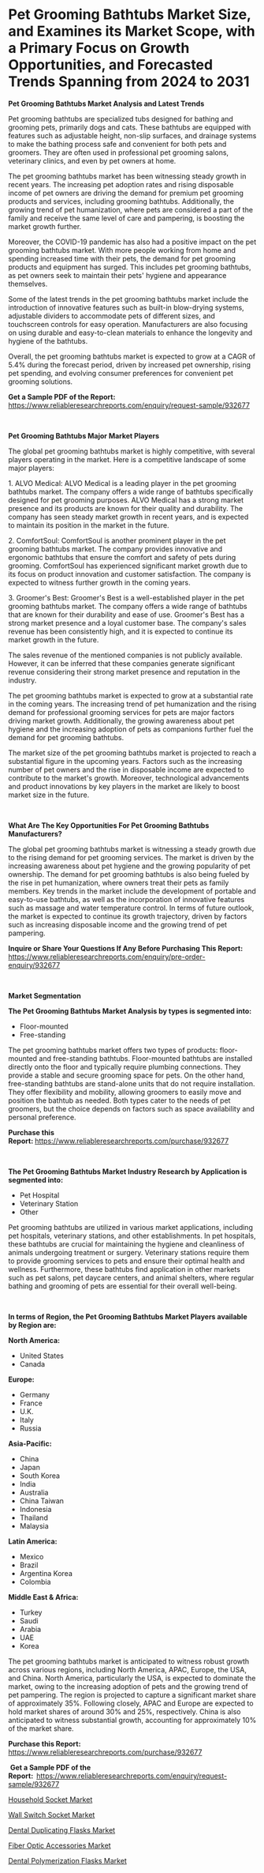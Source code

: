 <p><h1>Pet Grooming Bathtubs Market Size, and Examines its Market Scope, with a Primary Focus on Growth Opportunities, and Forecasted Trends Spanning from 2024 to 2031</h1></p><p><strong>Pet Grooming Bathtubs Market Analysis and Latest Trends</strong></p>
<p><p>Pet grooming bathtubs are specialized tubs designed for bathing and grooming pets, primarily dogs and cats. These bathtubs are equipped with features such as adjustable height, non-slip surfaces, and drainage systems to make the bathing process safe and convenient for both pets and groomers. They are often used in professional pet grooming salons, veterinary clinics, and even by pet owners at home.</p><p>The pet grooming bathtubs market has been witnessing steady growth in recent years. The increasing pet adoption rates and rising disposable income of pet owners are driving the demand for premium pet grooming products and services, including grooming bathtubs. Additionally, the growing trend of pet humanization, where pets are considered a part of the family and receive the same level of care and pampering, is boosting the market growth further.</p><p>Moreover, the COVID-19 pandemic has also had a positive impact on the pet grooming bathtubs market. With more people working from home and spending increased time with their pets, the demand for pet grooming products and equipment has surged. This includes pet grooming bathtubs, as pet owners seek to maintain their pets' hygiene and appearance themselves.</p><p>Some of the latest trends in the pet grooming bathtubs market include the introduction of innovative features such as built-in blow-drying systems, adjustable dividers to accommodate pets of different sizes, and touchscreen controls for easy operation. Manufacturers are also focusing on using durable and easy-to-clean materials to enhance the longevity and hygiene of the bathtubs.</p><p>Overall, the pet grooming bathtubs market is expected to grow at a CAGR of 5.4% during the forecast period, driven by increased pet ownership, rising pet spending, and evolving consumer preferences for convenient pet grooming solutions.</p></p>
<p><strong>Get a Sample PDF of the Report:&nbsp;</strong> <a href="https://www.reliableresearchreports.com/enquiry/request-sample/932677">https://www.reliableresearchreports.com/enquiry/request-sample/932677</a></p>
<p>&nbsp;</p>
<p><strong>Pet Grooming Bathtubs Major Market Players</strong></p>
<p><p>The global pet grooming bathtubs market is highly competitive, with several players operating in the market. Here is a competitive landscape of some major players:</p><p>1. ALVO Medical: ALVO Medical is a leading player in the pet grooming bathtubs market. The company offers a wide range of bathtubs specifically designed for pet grooming purposes. ALVO Medical has a strong market presence and its products are known for their quality and durability. The company has seen steady market growth in recent years, and is expected to maintain its position in the market in the future.</p><p>2. ComfortSoul: ComfortSoul is another prominent player in the pet grooming bathtubs market. The company provides innovative and ergonomic bathtubs that ensure the comfort and safety of pets during grooming. ComfortSoul has experienced significant market growth due to its focus on product innovation and customer satisfaction. The company is expected to witness further growth in the coming years.</p><p>3. Groomer's Best: Groomer's Best is a well-established player in the pet grooming bathtubs market. The company offers a wide range of bathtubs that are known for their durability and ease of use. Groomer's Best has a strong market presence and a loyal customer base. The company's sales revenue has been consistently high, and it is expected to continue its market growth in the future.</p><p>The sales revenue of the mentioned companies is not publicly available. However, it can be inferred that these companies generate significant revenue considering their strong market presence and reputation in the industry.</p><p>The pet grooming bathtubs market is expected to grow at a substantial rate in the coming years. The increasing trend of pet humanization and the rising demand for professional grooming services for pets are major factors driving market growth. Additionally, the growing awareness about pet hygiene and the increasing adoption of pets as companions further fuel the demand for pet grooming bathtubs.</p><p>The market size of the pet grooming bathtubs market is projected to reach a substantial figure in the upcoming years. Factors such as the increasing number of pet owners and the rise in disposable income are expected to contribute to the market's growth. Moreover, technological advancements and product innovations by key players in the market are likely to boost market size in the future.</p></p>
<p>&nbsp;</p>
<p><strong>What Are The Key Opportunities For Pet Grooming Bathtubs Manufacturers?</strong></p>
<p><p>The global pet grooming bathtubs market is witnessing a steady growth due to the rising demand for pet grooming services. The market is driven by the increasing awareness about pet hygiene and the growing popularity of pet ownership. The demand for pet grooming bathtubs is also being fueled by the rise in pet humanization, where owners treat their pets as family members. Key trends in the market include the development of portable and easy-to-use bathtubs, as well as the incorporation of innovative features such as massage and water temperature control. In terms of future outlook, the market is expected to continue its growth trajectory, driven by factors such as increasing disposable income and the growing trend of pet pampering.</p></p>
<p><strong>Inquire or Share Your Questions If Any Before Purchasing This Report:</strong> <a href="https://www.reliableresearchreports.com/enquiry/pre-order-enquiry/932677">https://www.reliableresearchreports.com/enquiry/pre-order-enquiry/932677</a></p>
<p>&nbsp;</p>
<p><strong>Market Segmentation</strong></p>
<p><strong>The Pet Grooming Bathtubs Market Analysis by types is segmented into:</strong></p>
<p><ul><li>Floor-mounted</li><li>Free-standing</li></ul></p>
<p><p>The pet grooming bathtubs market offers two types of products: floor-mounted and free-standing bathtubs. Floor-mounted bathtubs are installed directly onto the floor and typically require plumbing connections. They provide a stable and secure grooming space for pets. On the other hand, free-standing bathtubs are stand-alone units that do not require installation. They offer flexibility and mobility, allowing groomers to easily move and position the bathtub as needed. Both types cater to the needs of pet groomers, but the choice depends on factors such as space availability and personal preference.</p></p>
<p><strong>Purchase this Report:&nbsp;</strong><a href="https://www.reliableresearchreports.com/purchase/932677">https://www.reliableresearchreports.com/purchase/932677</a></p>
<p>&nbsp;</p>
<p><strong>The Pet Grooming Bathtubs Market Industry Research by Application is segmented into:</strong></p>
<p><ul><li>Pet Hospital</li><li>Veterinary Station</li><li>Other</li></ul></p>
<p><p>Pet grooming bathtubs are utilized in various market applications, including pet hospitals, veterinary stations, and other establishments. In pet hospitals, these bathtubs are crucial for maintaining the hygiene and cleanliness of animals undergoing treatment or surgery. Veterinary stations require them to provide grooming services to pets and ensure their optimal health and wellness. Furthermore, these bathtubs find application in other markets such as pet salons, pet daycare centers, and animal shelters, where regular bathing and grooming of pets are essential for their overall well-being.</p></p>
<p>&nbsp;</p>
<p><strong>In terms of Region, the Pet Grooming Bathtubs Market Players available by Region are:</strong></p>
<p>
    <p> <strong> North America: </strong>
        <ul>
            <li>United States</li>
            <li>Canada</li>
        </ul>
        </p> 
    <p> <strong> Europe: </strong>
        <ul>
            <li>Germany</li>
            <li>France</li>
            <li>U.K.</li>
            <li>Italy</li>
            <li>Russia</li>
        </ul>
        </p> 
    <p> <strong> Asia-Pacific: </strong>
        <ul>
            <li>China</li>
            <li>Japan</li>
            <li>South Korea</li>
            <li>India</li>
            <li>Australia</li>
            <li>China Taiwan</li>
            <li>Indonesia</li>
            <li>Thailand</li>
            <li>Malaysia</li>
        </ul>
        </p> 
    <p> <strong> Latin America: </strong>
        <ul>
            <li>Mexico</li>
            <li>Brazil</li>
            <li>Argentina Korea</li>
            <li>Colombia</li>
        </ul>
        </p> 
    <p> <strong> Middle East & Africa: </strong>
        <ul>
            <li>Turkey</li>
            <li>Saudi</li>
            <li>Arabia</li>
            <li>UAE</li>
            <li>Korea</li>
        </ul>
    </p>
    </p>
<p><p>The pet grooming bathtubs market is anticipated to witness robust growth across various regions, including North America, APAC, Europe, the USA, and China. North America, particularly the USA, is expected to dominate the market, owing to the increasing adoption of pets and the growing trend of pet pampering. The region is projected to capture a significant market share of approximately 35%. Following closely, APAC and Europe are expected to hold market shares of around 30% and 25%, respectively. China is also anticipated to witness substantial growth, accounting for approximately 10% of the market share.</p></p>
<p><strong>Purchase this Report: </strong><a href="https://www.reliableresearchreports.com/purchase/932677">https://www.reliableresearchreports.com/purchase/932677</a></p>
<p>&nbsp;<strong>Get a Sample PDF of the Report:&nbsp;&nbsp;</strong><a href="https://www.reliableresearchreports.com/enquiry/request-sample/932677">https://www.reliableresearchreports.com/enquiry/request-sample/932677</a></p>
<p><strong></strong></p>
<p><p><a href="https://medium.com/@elyssablick/household-socket-market-comprehensive-assessment-by-type-application-and-geography-377e090c764f">Household Socket Market</a></p><p><a href="https://medium.com/p/54ab80fc7e97/edit">Wall Switch Socket Market</a></p><p><a href="https://github.com/jodemen/Market-Research-Report-List-1/blob/main/dental-duplicating-flasks-market.md">Dental Duplicating Flasks Market</a></p><p><a href="https://medium.com/p/05921d75db0d/edit">Fiber Optic Accessories Market</a></p><p><a href="https://github.com/sonuprakash1/Market-Research-Report-List-1/blob/main/dental-polymerization-flasks-market.md">Dental Polymerization Flasks Market</a></p></p>